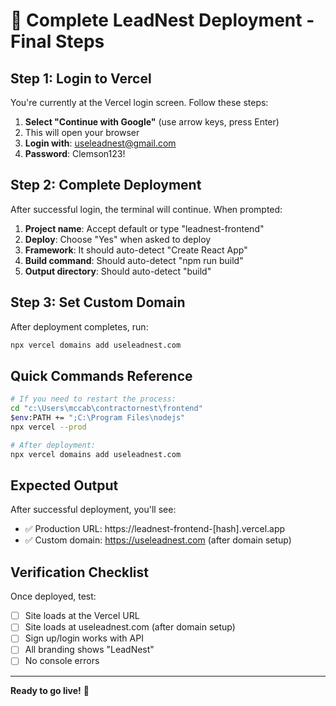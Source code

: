 # 🚀 Complete LeadNest Deployment - Final Steps

## Step 1: Login to Vercel
You're currently at the Vercel login screen. Follow these steps:

1. **Select "Continue with Google"** (use arrow keys, press Enter)
2. This will open your browser
3. **Login with**: useleadnest@gmail.com
4. **Password**: Clemson123!

## Step 2: Complete Deployment
After successful login, the terminal will continue. When prompted:

1. **Project name**: Accept default or type "leadnest-frontend"
2. **Deploy**: Choose "Yes" when asked to deploy
3. **Framework**: It should auto-detect "Create React App"
4. **Build command**: Should auto-detect "npm run build"
5. **Output directory**: Should auto-detect "build"

## Step 3: Set Custom Domain
After deployment completes, run:
```bash
npx vercel domains add useleadnest.com
```

## Quick Commands Reference
```bash
# If you need to restart the process:
cd "c:\Users\mccab\contractornest\frontend"
$env:PATH += ";C:\Program Files\nodejs"
npx vercel --prod

# After deployment:
npx vercel domains add useleadnest.com
```

## Expected Output
After successful deployment, you'll see:
- ✅ Production URL: https://leadnest-frontend-[hash].vercel.app
- ✅ Custom domain: https://useleadnest.com (after domain setup)

## Verification Checklist
Once deployed, test:
- [ ] Site loads at the Vercel URL
- [ ] Site loads at useleadnest.com (after domain setup)
- [ ] Sign up/login works with API
- [ ] All branding shows "LeadNest"
- [ ] No console errors

---

**Ready to go live!** 🚀
